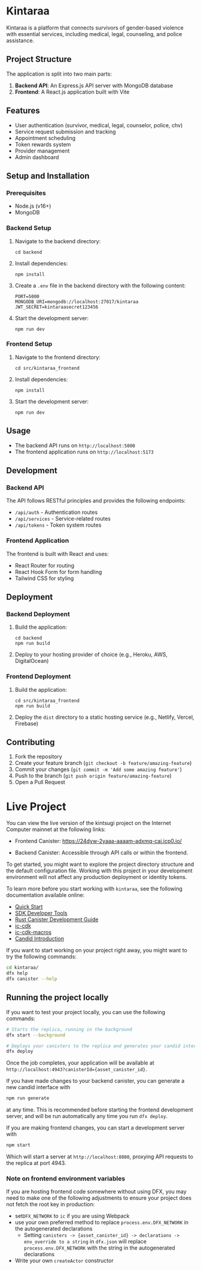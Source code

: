 # Kintaraa

Kintaraa is a platform that connects survivors of gender-based violence with essential services, including medical, legal, counseling, and police assistance.

## Project Structure

The application is split into two main parts:

1. **Backend API**: An Express.js API server with MongoDB database
2. **Frontend**: A React.js application built with Vite

## Features

- User authentication (survivor, medical, legal, counselor, police, chv)
- Service request submission and tracking
- Appointment scheduling
- Token rewards system
- Provider management
- Admin dashboard

## Setup and Installation

### Prerequisites

- Node.js (v16+)
- MongoDB

### Backend Setup

1. Navigate to the backend directory:
   ```
   cd backend
   ```

2. Install dependencies:
   ```
   npm install
   ```

3. Create a `.env` file in the backend directory with the following content:
   ```
   PORT=5000
   MONGODB_URI=mongodb://localhost:27017/kintaraa
   JWT_SECRET=kintaraasecret123456
   ```

4. Start the development server:
   ```
   npm run dev
   ```

### Frontend Setup

1. Navigate to the frontend directory:
   ```
   cd src/kintaraa_frontend
   ```

2. Install dependencies:
   ```
   npm install
   ```

3. Start the development server:
   ```
   npm run dev
   ```

## Usage

- The backend API runs on `http://localhost:5000`
- The frontend application runs on `http://localhost:5173`

## Development

### Backend API

The API follows RESTful principles and provides the following endpoints:

- `/api/auth` - Authentication routes
- `/api/services` - Service-related routes
- `/api/tokens` - Token system routes

### Frontend Application

The frontend is built with React and uses:

- React Router for routing
- React Hook Form for form handling
- Tailwind CSS for styling

## Deployment

### Backend Deployment

1. Build the application:
   ```
   cd backend
   npm run build
   ```

2. Deploy to your hosting provider of choice (e.g., Heroku, AWS, DigitalOcean)

### Frontend Deployment

1. Build the application:
   ```
   cd src/kintaraa_frontend
   npm run build
   ```

2. Deploy the `dist` directory to a static hosting service (e.g., Netlify, Vercel, Firebase)

## Contributing

1. Fork the repository
2. Create your feature branch (`git checkout -b feature/amazing-feature`)
3. Commit your changes (`git commit -m 'Add some amazing feature'`)
4. Push to the branch (`git push origin feature/amazing-feature`)
5. Open a Pull Request

# Live Project
You can view the live version of the kintsugi project on the Internet Computer mainnet at the following links:

- Frontend Canister: https://24dyw-2yaaa-aaaam-adxmq-cai.icp0.io/

- Backend Canister: Accessible through API calls or within the frontend.

To get started, you might want to explore the project directory structure and the default configuration file. Working with this project in your development environment will not affect any production deployment or identity tokens.

To learn more before you start working with `kintaraa`, see the following documentation available online:

- [Quick Start](https://internetcomputer.org/docs/current/developer-docs/setup/deploy-locally)
- [SDK Developer Tools](https://internetcomputer.org/docs/current/developer-docs/setup/install)
- [Rust Canister Development Guide](https://internetcomputer.org/docs/current/developer-docs/backend/rust/)
- [ic-cdk](https://docs.rs/ic-cdk)
- [ic-cdk-macros](https://docs.rs/ic-cdk-macros)
- [Candid Introduction](https://internetcomputer.org/docs/current/developer-docs/backend/candid/)

If you want to start working on your project right away, you might want to try the following commands:

```bash
cd kintaraa/
dfx help
dfx canister --help
```

## Running the project locally

If you want to test your project locally, you can use the following commands:

```bash
# Starts the replica, running in the background
dfx start --background

# Deploys your canisters to the replica and generates your candid interface
dfx deploy
```

Once the job completes, your application will be available at `http://localhost:4943?canisterId={asset_canister_id}`.

If you have made changes to your backend canister, you can generate a new candid interface with

```bash
npm run generate
```

at any time. This is recommended before starting the frontend development server, and will be run automatically any time you run `dfx deploy`.

If you are making frontend changes, you can start a development server with

```bash
npm start
```

Which will start a server at `http://localhost:8080`, proxying API requests to the replica at port 4943.

### Note on frontend environment variables

If you are hosting frontend code somewhere without using DFX, you may need to make one of the following adjustments to ensure your project does not fetch the root key in production:

- set`DFX_NETWORK` to `ic` if you are using Webpack
- use your own preferred method to replace `process.env.DFX_NETWORK` in the autogenerated declarations
  - Setting `canisters -> {asset_canister_id} -> declarations -> env_override to a string` in `dfx.json` will replace `process.env.DFX_NETWORK` with the string in the autogenerated declarations
- Write your own `createActor` constructor
